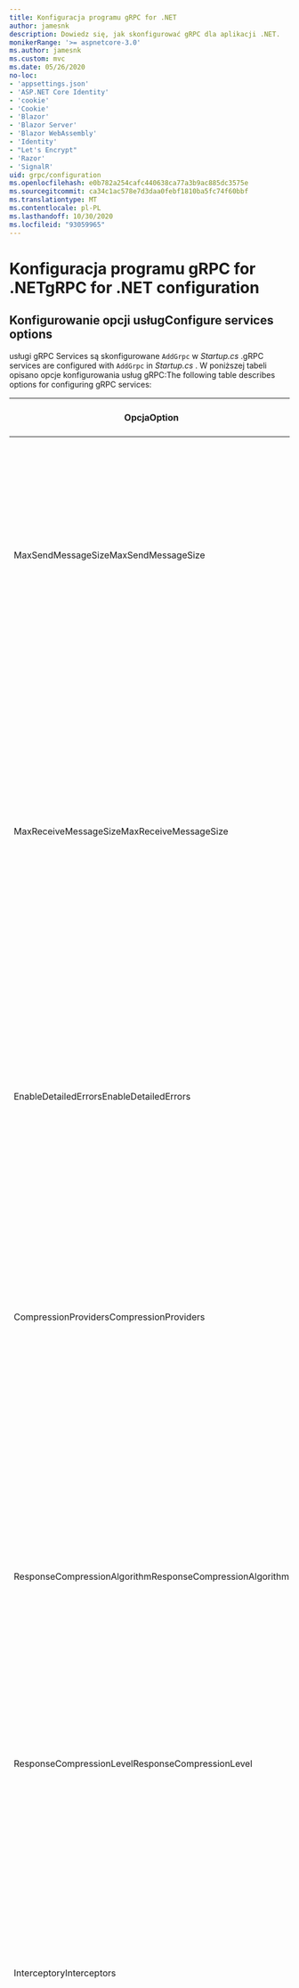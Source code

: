 ```yaml
---
title: Konfiguracja programu gRPC for .NET
author: jamesnk
description: Dowiedz się, jak skonfigurować gRPC dla aplikacji .NET.
monikerRange: '>= aspnetcore-3.0'
ms.author: jamesnk
ms.custom: mvc
ms.date: 05/26/2020
no-loc:
- 'appsettings.json'
- 'ASP.NET Core Identity'
- 'cookie'
- 'Cookie'
- 'Blazor'
- 'Blazor Server'
- 'Blazor WebAssembly'
- 'Identity'
- "Let's Encrypt"
- 'Razor'
- 'SignalR'
uid: grpc/configuration
ms.openlocfilehash: e0b782a254cafc440638ca77a3b9ac885dc3575e
ms.sourcegitcommit: ca34c1ac578e7d3daa0febf1810ba5fc74f60bbf
ms.translationtype: MT
ms.contentlocale: pl-PL
ms.lasthandoff: 10/30/2020
ms.locfileid: "93059965"
---
```

# <a name="grpc-for-net-configuration"></a><span data-ttu-id="11e62-103">Konfiguracja programu gRPC for .NET</span><span class="sxs-lookup"><span data-stu-id="11e62-103">gRPC for .NET configuration</span></span>

## <a name="configure-services-options"></a><span data-ttu-id="11e62-104">Konfigurowanie opcji usług</span><span class="sxs-lookup"><span data-stu-id="11e62-104">Configure services options</span></span>

<span data-ttu-id="11e62-105">usługi gRPC Services są skonfigurowane `AddGrpc` w *Startup.cs* .</span><span class="sxs-lookup"><span data-stu-id="11e62-105">gRPC services are configured with `AddGrpc` in *Startup.cs* .</span></span> <span data-ttu-id="11e62-106">W poniższej tabeli opisano opcje konfigurowania usług gRPC:</span><span class="sxs-lookup"><span data-stu-id="11e62-106">The following table describes options for configuring gRPC services:</span></span>

| <span data-ttu-id="11e62-107">Opcja</span><span class="sxs-lookup"><span data-stu-id="11e62-107">Option</span></span> | <span data-ttu-id="11e62-108">Wartość domyślna</span><span class="sxs-lookup"><span data-stu-id="11e62-108">Default Value</span></span> | <span data-ttu-id="11e62-109">Opis</span><span class="sxs-lookup"><span data-stu-id="11e62-109">Description</span></span> |
| ------ | ------------- | ----------- |
| <span data-ttu-id="11e62-110">MaxSendMessageSize</span><span class="sxs-lookup"><span data-stu-id="11e62-110">MaxSendMessageSize</span></span> | `null` | <span data-ttu-id="11e62-111">Maksymalny rozmiar wiadomości w bajtach, które mogą być wysyłane z serwera.</span><span class="sxs-lookup"><span data-stu-id="11e62-111">The maximum message size in bytes that can be sent from the server.</span></span> <span data-ttu-id="11e62-112">Próba wysłania komunikatu, który przekracza skonfigurowany maksymalny rozmiar komunikatu, spowoduje wyjątek.</span><span class="sxs-lookup"><span data-stu-id="11e62-112">Attempting to send a message that exceeds the configured maximum message size results in an exception.</span></span> <span data-ttu-id="11e62-113">Po ustawieniu na wartość `null` rozmiar komunikatu jest nieograniczony.</span><span class="sxs-lookup"><span data-stu-id="11e62-113">When set to `null`, the message size is unlimited.</span></span> |
| <span data-ttu-id="11e62-114">MaxReceiveMessageSize</span><span class="sxs-lookup"><span data-stu-id="11e62-114">MaxReceiveMessageSize</span></span> | <span data-ttu-id="11e62-115">4 MB</span><span class="sxs-lookup"><span data-stu-id="11e62-115">4 MB</span></span> | <span data-ttu-id="11e62-116">Maksymalny rozmiar komunikatu w bajtach, który może zostać odebrany przez serwer.</span><span class="sxs-lookup"><span data-stu-id="11e62-116">The maximum message size in bytes that can be received by the server.</span></span> <span data-ttu-id="11e62-117">Jeśli serwer odbiera komunikat, który przekracza ten limit, zgłasza wyjątek.</span><span class="sxs-lookup"><span data-stu-id="11e62-117">If the server receives a message that exceeds this limit, it throws an exception.</span></span> <span data-ttu-id="11e62-118">Zwiększenie tej wartości umożliwia serwerowi otrzymywanie większych komunikatów, ale może mieć negatywny wpływ na użycie pamięci.</span><span class="sxs-lookup"><span data-stu-id="11e62-118">Increasing this value allows the server to receive larger messages, but can negatively impact memory consumption.</span></span> <span data-ttu-id="11e62-119">Po ustawieniu na wartość `null` rozmiar komunikatu jest nieograniczony.</span><span class="sxs-lookup"><span data-stu-id="11e62-119">When set to `null`, the message size is unlimited.</span></span> |
| <span data-ttu-id="11e62-120">EnableDetailedErrors</span><span class="sxs-lookup"><span data-stu-id="11e62-120">EnableDetailedErrors</span></span> | `false` | <span data-ttu-id="11e62-121">Jeśli `true` szczegółowe komunikaty o wyjątkach są zwracane do klientów, gdy wyjątek jest zgłaszany w metodzie usługi.</span><span class="sxs-lookup"><span data-stu-id="11e62-121">If `true`, detailed exception messages are returned to clients when an exception is thrown in a service method.</span></span> <span data-ttu-id="11e62-122">Wartość domyślna to `false`.</span><span class="sxs-lookup"><span data-stu-id="11e62-122">The default is `false`.</span></span> <span data-ttu-id="11e62-123">Ustawienie `EnableDetailedErrors` , aby `true` można było wyciekować poufne informacje.</span><span class="sxs-lookup"><span data-stu-id="11e62-123">Setting `EnableDetailedErrors` to `true` can leak sensitive information.</span></span> |
| <span data-ttu-id="11e62-124">CompressionProviders</span><span class="sxs-lookup"><span data-stu-id="11e62-124">CompressionProviders</span></span> | <span data-ttu-id="11e62-125">gzip</span><span class="sxs-lookup"><span data-stu-id="11e62-125">gzip</span></span> | <span data-ttu-id="11e62-126">Kolekcja dostawców kompresji służąca do kompresowania i dekompresowania komunikatów.</span><span class="sxs-lookup"><span data-stu-id="11e62-126">A collection of compression providers used to compress and decompress messages.</span></span> <span data-ttu-id="11e62-127">Niestandardowych dostawców kompresji można utworzyć i dodać do kolekcji.</span><span class="sxs-lookup"><span data-stu-id="11e62-127">Custom compression providers can be created and added to the collection.</span></span> <span data-ttu-id="11e62-128">Domyślnie skonfigurowane dostawcy obsługują kompresję w formacie **gzip** .</span><span class="sxs-lookup"><span data-stu-id="11e62-128">The default configured providers support **gzip** compression.</span></span> |
| <span data-ttu-id="11e62-129"><span style="word-break:normal;word-wrap:normal">ResponseCompressionAlgorithm</span></span><span class="sxs-lookup"><span data-stu-id="11e62-129"><span style="word-break:normal;word-wrap:normal">ResponseCompressionAlgorithm</span></span></span> | `null` | <span data-ttu-id="11e62-130">Algorytm kompresji używany do kompresowania komunikatów wysyłanych z serwera.</span><span class="sxs-lookup"><span data-stu-id="11e62-130">The compression algorithm used to compress messages sent from the server.</span></span> <span data-ttu-id="11e62-131">Algorytm musi być zgodny z dostawcą kompresji w `CompressionProviders` .</span><span class="sxs-lookup"><span data-stu-id="11e62-131">The algorithm must match a compression provider in `CompressionProviders`.</span></span> <span data-ttu-id="11e62-132">Aby algorytm był kompresowany odpowiedzi, klient musi wskazać, że obsługuje algorytm, wysyłając go w nagłówku **GRPC-Accept-Encoding** .</span><span class="sxs-lookup"><span data-stu-id="11e62-132">For the algorithm to compress a response, the client must indicate it supports the algorithm by sending it in the **grpc-accept-encoding** header.</span></span> |
| <span data-ttu-id="11e62-133">ResponseCompressionLevel</span><span class="sxs-lookup"><span data-stu-id="11e62-133">ResponseCompressionLevel</span></span> | `null` | <span data-ttu-id="11e62-134">Poziom kompresji używany do kompresowania komunikatów wysyłanych z serwera.</span><span class="sxs-lookup"><span data-stu-id="11e62-134">The compress level used to compress messages sent from the server.</span></span> |
| <span data-ttu-id="11e62-135">Interceptory</span><span class="sxs-lookup"><span data-stu-id="11e62-135">Interceptors</span></span> | <span data-ttu-id="11e62-136">Brak</span><span class="sxs-lookup"><span data-stu-id="11e62-136">None</span></span> | <span data-ttu-id="11e62-137">Kolekcja przechwyceń, które są uruchamiane z każdym wywołaniem gRPC.</span><span class="sxs-lookup"><span data-stu-id="11e62-137">A collection of interceptors that are run with each gRPC call.</span></span> <span data-ttu-id="11e62-138">Interceptory są uruchamiane w kolejności, w jakiej zostały zarejestrowane.</span><span class="sxs-lookup"><span data-stu-id="11e62-138">Interceptors are run in the order they are registered.</span></span> <span data-ttu-id="11e62-139">Skonfigurowane globalnie Interceptory są uruchamiane przed przechwyceniami skonfigurowanymi dla jednej usługi.</span><span class="sxs-lookup"><span data-stu-id="11e62-139">Globally configured interceptors are run before interceptors configured for a single service.</span></span> <span data-ttu-id="11e62-140">Aby uzyskać więcej informacji na temat interceptorów gRPC, zobacz [GRPC Interceptory i oprogramowanie pośredniczące](xref:grpc/migration#grpc-interceptors-vs-middleware).</span><span class="sxs-lookup"><span data-stu-id="11e62-140">For more information about gRPC interceptors, see [gRPC Interceptors vs. Middleware](xref:grpc/migration#grpc-interceptors-vs-middleware).</span></span> |
| <span data-ttu-id="11e62-141">IgnoreUnknownServices</span><span class="sxs-lookup"><span data-stu-id="11e62-141">IgnoreUnknownServices</span></span> | `false` | <span data-ttu-id="11e62-142">Jeśli `true` program wywołuje nieznane usługi i metody nie zwróci stanu **niezaimplementowanego** , a żądanie przejdzie do następnego zarejestrowanego oprogramowania pośredniczącego w ASP.NET Core.</span><span class="sxs-lookup"><span data-stu-id="11e62-142">If `true`, calls to unknown services and methods don't return an **UNIMPLEMENTED** status, and the request passes to the next registered middleware in ASP.NET Core.</span></span> |

<span data-ttu-id="11e62-143">Opcje można skonfigurować dla wszystkich usług, dostarczając opcje delegata `AddGrpc` wywołania w `Startup.ConfigureServices` :</span><span class="sxs-lookup"><span data-stu-id="11e62-143">Options can be configured for all services by providing an options delegate to the `AddGrpc` call in `Startup.ConfigureServices`:</span></span>

[!code-csharp[](~/grpc/configuration/sample/GrcpService/Startup.cs?name=snippet)]

<span data-ttu-id="11e62-144">Opcje pojedynczej usługi przesłaniają opcje globalne podane w `AddGrpc` i można je skonfigurować przy użyciu `AddServiceOptions<TService>` :</span><span class="sxs-lookup"><span data-stu-id="11e62-144">Options for a single service override the global options provided in `AddGrpc` and can be configured using `AddServiceOptions<TService>`:</span></span>

[!code-csharp[](~/grpc/configuration/sample/GrcpService/Startup2.cs?name=snippet)]

## <a name="configure-client-options"></a><span data-ttu-id="11e62-145">Konfigurowanie opcji klienta</span><span class="sxs-lookup"><span data-stu-id="11e62-145">Configure client options</span></span>

<span data-ttu-id="11e62-146">Konfiguracja klienta gRPC jest ustawiona na `GrpcChannelOptions` .</span><span class="sxs-lookup"><span data-stu-id="11e62-146">gRPC client configuration is set on `GrpcChannelOptions`.</span></span> <span data-ttu-id="11e62-147">W poniższej tabeli opisano opcje konfigurowania kanałów gRPC:</span><span class="sxs-lookup"><span data-stu-id="11e62-147">The following table describes options for configuring gRPC channels:</span></span>

| <span data-ttu-id="11e62-148">Opcja</span><span class="sxs-lookup"><span data-stu-id="11e62-148">Option</span></span> | <span data-ttu-id="11e62-149">Wartość domyślna</span><span class="sxs-lookup"><span data-stu-id="11e62-149">Default Value</span></span> | <span data-ttu-id="11e62-150">Opis</span><span class="sxs-lookup"><span data-stu-id="11e62-150">Description</span></span> |
| ------ | ------------- | ----------- |
| <span data-ttu-id="11e62-151">HttpHandler</span><span class="sxs-lookup"><span data-stu-id="11e62-151">HttpHandler</span></span> | <span data-ttu-id="11e62-152">Nowe wystąpienie</span><span class="sxs-lookup"><span data-stu-id="11e62-152">New instance</span></span> | <span data-ttu-id="11e62-153">`HttpMessageHandler`Używane do wykonywania wywołań gRPC.</span><span class="sxs-lookup"><span data-stu-id="11e62-153">The `HttpMessageHandler` used to make gRPC calls.</span></span> <span data-ttu-id="11e62-154">Klienta można ustawić, aby skonfigurować niestandardowe `HttpClientHandler` lub dodać dodatkowe programy obsługi do potoku HTTP dla wywołań gRPC.</span><span class="sxs-lookup"><span data-stu-id="11e62-154">A client can be set to configure a custom `HttpClientHandler` or add additional handlers to the HTTP pipeline for gRPC calls.</span></span> <span data-ttu-id="11e62-155">Jeśli nie `HttpMessageHandler` zostanie określona, `HttpClientHandler` zostanie utworzone nowe wystąpienie dla kanału z automatycznym usuwaniem.</span><span class="sxs-lookup"><span data-stu-id="11e62-155">If no `HttpMessageHandler` is specified, a new `HttpClientHandler` instance is created for the channel with automatic disposal.</span></span> |
| <span data-ttu-id="11e62-156">HttpClient</span><span class="sxs-lookup"><span data-stu-id="11e62-156">HttpClient</span></span> | `null` | <span data-ttu-id="11e62-157">`HttpClient`Używane do wykonywania wywołań gRPC.</span><span class="sxs-lookup"><span data-stu-id="11e62-157">The `HttpClient` used to make gRPC calls.</span></span> <span data-ttu-id="11e62-158">To ustawienie jest alternatywą dla `HttpHandler` .</span><span class="sxs-lookup"><span data-stu-id="11e62-158">This setting is an alternative to `HttpHandler`.</span></span> |
| <span data-ttu-id="11e62-159">DisposeHttpClient</span><span class="sxs-lookup"><span data-stu-id="11e62-159">DisposeHttpClient</span></span> | `false` | <span data-ttu-id="11e62-160">Jeśli jest ustawiona na, `true` a `HttpMessageHandler` lub `HttpClient` jest określona, lub `HttpHandler` `HttpClient` odpowiednio, jest usuwana, gdy `GrpcChannel` zostanie usunięty.</span><span class="sxs-lookup"><span data-stu-id="11e62-160">If set to `true` and an `HttpMessageHandler` or `HttpClient` is specified, then either the `HttpHandler` or `HttpClient`, respectively, is disposed when the `GrpcChannel` is disposed.</span></span> |
| <span data-ttu-id="11e62-161">LoggerFactory</span><span class="sxs-lookup"><span data-stu-id="11e62-161">LoggerFactory</span></span> | `null` | <span data-ttu-id="11e62-162">`LoggerFactory`Używany przez klienta do rejestrowania informacji o wywołaniach gRPC.</span><span class="sxs-lookup"><span data-stu-id="11e62-162">The `LoggerFactory` used by the client to log information about gRPC calls.</span></span> <span data-ttu-id="11e62-163">`LoggerFactory`Wystąpienie może zostać rozpoznane z iniekcji zależności lub utworzone za pomocą `LoggerFactory.Create` .</span><span class="sxs-lookup"><span data-stu-id="11e62-163">A `LoggerFactory` instance can be resolved from dependency injection or created using `LoggerFactory.Create`.</span></span> <span data-ttu-id="11e62-164">Przykłady konfigurowania rejestrowania znajdują się w temacie <xref:grpc/diagnostics#grpc-client-logging> .</span><span class="sxs-lookup"><span data-stu-id="11e62-164">For examples of configuring logging, see <xref:grpc/diagnostics#grpc-client-logging>.</span></span> |
| <span data-ttu-id="11e62-165">MaxSendMessageSize</span><span class="sxs-lookup"><span data-stu-id="11e62-165">MaxSendMessageSize</span></span> | `null` | <span data-ttu-id="11e62-166">Maksymalny rozmiar wiadomości w bajtach, które mogą być wysyłane z klienta.</span><span class="sxs-lookup"><span data-stu-id="11e62-166">The maximum message size in bytes that can be sent from the client.</span></span> <span data-ttu-id="11e62-167">Próba wysłania komunikatu, który przekracza skonfigurowany maksymalny rozmiar komunikatu, spowoduje wyjątek.</span><span class="sxs-lookup"><span data-stu-id="11e62-167">Attempting to send a message that exceeds the configured maximum message size results in an exception.</span></span> <span data-ttu-id="11e62-168">Po ustawieniu na wartość `null` rozmiar komunikatu jest nieograniczony.</span><span class="sxs-lookup"><span data-stu-id="11e62-168">When set to `null`, the message size is unlimited.</span></span> |
| <span data-ttu-id="11e62-169"><span style="word-break:normal;word-wrap:normal">MaxReceiveMessageSize</span></span><span class="sxs-lookup"><span data-stu-id="11e62-169"><span style="word-break:normal;word-wrap:normal">MaxReceiveMessageSize</span></span></span> | <span data-ttu-id="11e62-170">4 MB</span><span class="sxs-lookup"><span data-stu-id="11e62-170">4 MB</span></span> | <span data-ttu-id="11e62-171">Maksymalny rozmiar komunikatu w bajtach, który może zostać odebrany przez klienta.</span><span class="sxs-lookup"><span data-stu-id="11e62-171">The maximum message size in bytes that can be received by the client.</span></span> <span data-ttu-id="11e62-172">Jeśli klient odbiera komunikat, który przekracza ten limit, zgłasza wyjątek.</span><span class="sxs-lookup"><span data-stu-id="11e62-172">If the client receives a message that exceeds this limit, it throws an exception.</span></span> <span data-ttu-id="11e62-173">Zwiększenie tej wartości umożliwia klientowi otrzymywanie większych komunikatów, ale może mieć negatywny wpływ na użycie pamięci.</span><span class="sxs-lookup"><span data-stu-id="11e62-173">Increasing this value allows the client to receive larger messages, but can negatively impact memory consumption.</span></span> <span data-ttu-id="11e62-174">Po ustawieniu na wartość `null` rozmiar komunikatu jest nieograniczony.</span><span class="sxs-lookup"><span data-stu-id="11e62-174">When set to `null`, the message size is unlimited.</span></span> |
| <span data-ttu-id="11e62-175">Poświadczenia</span><span class="sxs-lookup"><span data-stu-id="11e62-175">Credentials</span></span> | `null` | <span data-ttu-id="11e62-176">`ChannelCredentials`Wystąpienie.</span><span class="sxs-lookup"><span data-stu-id="11e62-176">A `ChannelCredentials` instance.</span></span> <span data-ttu-id="11e62-177">Poświadczenia służą do dodawania metadanych uwierzytelniania do wywołań gRPC.</span><span class="sxs-lookup"><span data-stu-id="11e62-177">Credentials are used to add authentication metadata to gRPC calls.</span></span> |
| <span data-ttu-id="11e62-178">CompressionProviders</span><span class="sxs-lookup"><span data-stu-id="11e62-178">CompressionProviders</span></span> | <span data-ttu-id="11e62-179">gzip</span><span class="sxs-lookup"><span data-stu-id="11e62-179">gzip</span></span> | <span data-ttu-id="11e62-180">Kolekcja dostawców kompresji służąca do kompresowania i dekompresowania komunikatów.</span><span class="sxs-lookup"><span data-stu-id="11e62-180">A collection of compression providers used to compress and decompress messages.</span></span> <span data-ttu-id="11e62-181">Niestandardowych dostawców kompresji można utworzyć i dodać do kolekcji.</span><span class="sxs-lookup"><span data-stu-id="11e62-181">Custom compression providers can be created and added to the collection.</span></span> <span data-ttu-id="11e62-182">Domyślnie skonfigurowane dostawcy obsługują kompresję w formacie **gzip** .</span><span class="sxs-lookup"><span data-stu-id="11e62-182">The default configured providers support **gzip** compression.</span></span> |

<span data-ttu-id="11e62-183">Następujący kod:</span><span class="sxs-lookup"><span data-stu-id="11e62-183">The following code:</span></span>

* <span data-ttu-id="11e62-184">Ustawia maksymalny rozmiar wiadomości wysyłania i odbierania w kanale.</span><span class="sxs-lookup"><span data-stu-id="11e62-184">Sets the maximum send and receive message size on the channel.</span></span>
* <span data-ttu-id="11e62-185">Tworzy klienta.</span><span class="sxs-lookup"><span data-stu-id="11e62-185">Creates a client.</span></span>

[!code-csharp[](~/grpc/configuration/sample/Program.cs?name=snippet&highlight=3-8)]

[!INCLUDE[](~/includes/gRPCazure.md)]

## <a name="additional-resources"></a><span data-ttu-id="11e62-186">Dodatkowe zasoby</span><span class="sxs-lookup"><span data-stu-id="11e62-186">Additional resources</span></span>

* <xref:grpc/aspnetcore>
* <xref:grpc/client>
* <xref:grpc/diagnostics>
* <xref:tutorials/grpc/grpc-start>

